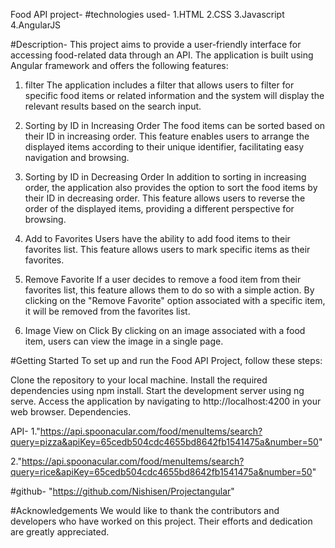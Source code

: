 Food API project-
#technologies used-
1.HTML
2.CSS
3.Javascript
4.AngularJS



#Description-
 This project aims to provide a user-friendly interface for accessing food-related data through an API. The application is built using Angular framework and offers the following features:

1. filter
The application includes a filter that allows users to filter for specific food items or related information and the system will display the relevant results based on the search input.


2. Sorting by ID in Increasing Order
The food items can be sorted based on their ID in increasing order. This feature enables users to arrange the displayed items according to their unique identifier, facilitating easy navigation and browsing.

3. Sorting by ID in Decreasing Order
In addition to sorting in increasing order, the application also provides the option to sort the food items by their ID in decreasing order. This feature allows users to reverse the order of the displayed items, providing a different perspective for browsing.

4. Add to Favorites
Users have the ability to add food items to their favorites list. This feature allows users to mark specific items as their favorites.

5. Remove Favorite
If a user decides to remove a food item from their favorites list, this feature allows them to do so with a simple action. By clicking on the "Remove Favorite" option associated with a specific item, it will be removed from the favorites list.

6. Image View on Click
By clicking on an image associated with a food item, users can view the image in a single page.

#Getting Started
To set up and run the Food API Project, follow these steps:

Clone the repository to your local machine.
Install the required dependencies using npm install.
Start the development server using ng serve.
Access the application by navigating to http://localhost:4200 in your web browser.
Dependencies.

API-
1."https://api.spoonacular.com/food/menuItems/search?query=pizza&apiKey=65cedb504cdc4655bd8642fb1541475a&number=50"

2."https://api.spoonacular.com/food/menuItems/search?query=rice&apiKey=65cedb504cdc4655bd8642fb1541475a&number=50"

#github-
"https://github.com/Nishisen/Projectangular"


#Acknowledgements
We would like to thank the contributors and developers who have worked on this project. Their efforts and dedication are greatly appreciated.